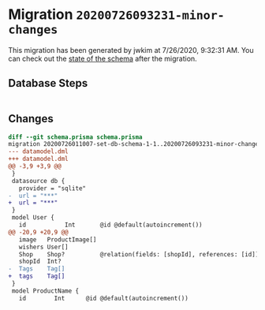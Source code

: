 # Migration `20200726093231-minor-changes`

This migration has been generated by jwkim at 7/26/2020, 9:32:31 AM.
You can check out the [state of the schema](./schema.prisma) after the migration.

## Database Steps

```sql

```

## Changes

```diff
diff --git schema.prisma schema.prisma
migration 20200726011007-set-db-schema-1-1..20200726093231-minor-changes
--- datamodel.dml
+++ datamodel.dml
@@ -3,9 +3,9 @@
 }
 datasource db {
   provider = "sqlite"
-  url = "***"
+  url = "***"
 }
 model User {
   id           Int       @id @default(autoincrement())
@@ -20,9 +20,9 @@
   image   ProductImage[]
   wishers User[]
   Shop    Shop?          @relation(fields: [shopId], references: [id])
   shopId  Int?
-  Tags    Tag[]
+  tags    Tag[]
 }
 model ProductName {
   id        Int      @id @default(autoincrement())
```


